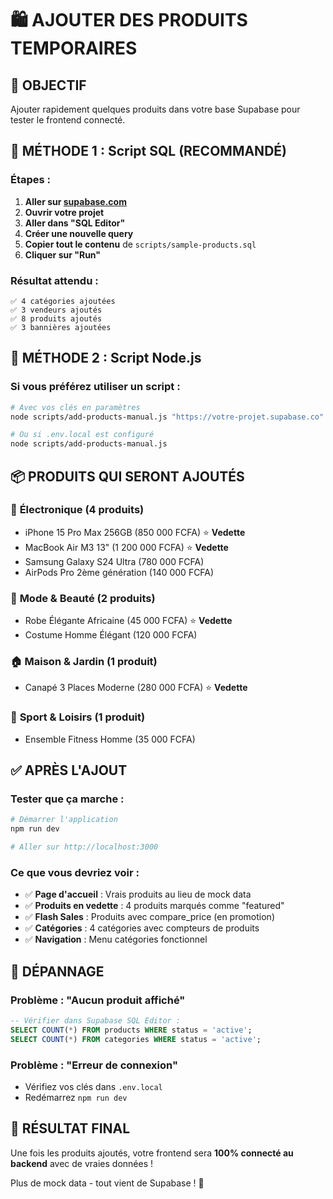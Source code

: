 # 🛍️ AJOUTER DES PRODUITS TEMPORAIRES

## 🎯 **OBJECTIF**
Ajouter rapidement quelques produits dans votre base Supabase pour tester le frontend connecté.

## 🚀 **MÉTHODE 1 : Script SQL (RECOMMANDÉ)**

### Étapes :
1. **Aller sur [supabase.com](https://supabase.com)**
2. **Ouvrir votre projet**
3. **Aller dans "SQL Editor"**
4. **Créer une nouvelle query**
5. **Copier tout le contenu** de `scripts/sample-products.sql`
6. **Cliquer sur "Run"**

### Résultat attendu :
```
✅ 4 catégories ajoutées
✅ 3 vendeurs ajoutés  
✅ 8 produits ajoutés
✅ 3 bannières ajoutées
```

## 🚀 **MÉTHODE 2 : Script Node.js**

### Si vous préférez utiliser un script :

```bash
# Avec vos clés en paramètres
node scripts/add-products-manual.js "https://votre-projet.supabase.co" "votre_anon_key"

# Ou si .env.local est configuré
node scripts/add-products-manual.js
```

## 📦 **PRODUITS QUI SERONT AJOUTÉS**

### 📱 **Électronique (4 produits)**
- iPhone 15 Pro Max 256GB (850 000 FCFA) ⭐ **Vedette**
- MacBook Air M3 13" (1 200 000 FCFA) ⭐ **Vedette** 
- Samsung Galaxy S24 Ultra (780 000 FCFA)
- AirPods Pro 2ème génération (140 000 FCFA)

### 👗 **Mode & Beauté (2 produits)**
- Robe Élégante Africaine (45 000 FCFA) ⭐ **Vedette**
- Costume Homme Élégant (120 000 FCFA)

### 🏠 **Maison & Jardin (1 produit)**
- Canapé 3 Places Moderne (280 000 FCFA) ⭐ **Vedette**

### 🏃 **Sport & Loisirs (1 produit)**
- Ensemble Fitness Homme (35 000 FCFA)

## ✅ **APRÈS L'AJOUT**

### Tester que ça marche :
```bash
# Démarrer l'application
npm run dev

# Aller sur http://localhost:3000
```

### Ce que vous devriez voir :
- ✅ **Page d'accueil** : Vrais produits au lieu de mock data
- ✅ **Produits en vedette** : 4 produits marqués comme "featured"
- ✅ **Flash Sales** : Produits avec compare_price (en promotion)
- ✅ **Catégories** : 4 catégories avec compteurs de produits
- ✅ **Navigation** : Menu catégories fonctionnel

## 🔧 **DÉPANNAGE**

### Problème : "Aucun produit affiché"
```sql
-- Vérifier dans Supabase SQL Editor :
SELECT COUNT(*) FROM products WHERE status = 'active';
SELECT COUNT(*) FROM categories WHERE status = 'active';
```

### Problème : "Erreur de connexion"
- Vérifiez vos clés dans `.env.local`
- Redémarrez `npm run dev`

## 🎉 **RÉSULTAT FINAL**

Une fois les produits ajoutés, votre frontend sera **100% connecté au backend** avec de vraies données !

Plus de mock data - tout vient de Supabase ! 🚀